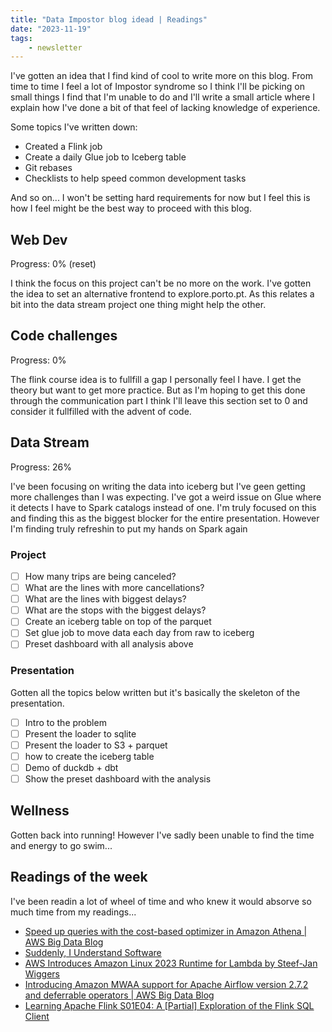 ```yaml
---
title: "Data Impostor blog idead | Readings"
date: "2023-11-19"
tags: 
    - newsletter
---
```


I've gotten an idea that I find kind of cool to write more on this blog. From time to time I feel a lot of Impostor syndrome so I think I'll be picking on small things I find that I'm unable to do and I'll write a small article where I explain how I've done a bit of that feel of lacking knowledge of experience.

Some topics I've written down:

- Created a Flink job
- Create a daily Glue job to Iceberg table
- Git rebases
- Checklists to help speed common development tasks

And so on... I won't be setting hard requirements for now but I feel this is how I feel might be the best way to proceed with this blog.

## Web Dev

Progress: 0% (reset)

I think the focus on this project can't be no more on the work. I've gotten the idea to set an alternative frontend to explore.porto.pt. As this relates a bit into the data stream project one thing might help the other.

## Code challenges

Progress: 0%

The flink course idea is to fullfill a gap I personally feel I have. I get the theory but want to get more practice. But as I'm hoping to get this done through the communication part I think I'll leave this section set to 0 and consider it fullfilled with the advent of code.

## Data Stream

Progress: 26%

I've been focusing on writing the data into iceberg but I've geen getting more challenges than I was expecting. I've got a weird issue on Glue where it detects I have to Spark catalogs instead of one. I'm truly focused on this and finding this as the biggest blocker for the entire presentation. However I'm finding truly refreshin to put my hands on Spark again

### Project

- [ ] How many trips are being canceled?
- [ ] What are the lines with more cancellations?
- [ ] What are the lines with biggest delays?
- [ ] What are the stops with the biggest delays?
- [ ] Create an iceberg table on top of the parquet
- [ ] Set glue job to move data each day from raw to iceberg
- [ ] Preset dashboard with all analysis above

### Presentation

Gotten all the topics below written but it's basically the skeleton of the presentation.

- [ ] Intro to the problem
- [ ] Present the loader to sqlite
- [ ] Present the loader to S3 + parquet
- [ ] how to create the iceberg table
- [ ] Demo of duckdb + dbt
- [ ] Show the preset dashboard with the analysis

## Wellness

Gotten back into running! However I've sadly been unable to find the time and energy to go swim...

## Readings of the week

I've been readin a lot of wheel of time and who knew it would absorve so much time from my readings...

- [Speed up queries with the cost-based optimizer in Amazon Athena | AWS Big Data Blog](https://aws.amazon.com/blogs/big-data/speed-up-queries-with-cost-based-optimizer-in-amazon-athena/)
- [Suddenly, I Understand Software](https://johnwhiles.com/posts/programming-as-theory)
- [AWS Introduces Amazon Linux 2023 Runtime for Lambda by Steef-Jan Wiggers](https://www.infoq.com/news/2023/11/al2023-aws-lambda-functions/)
- [Introducing Amazon MWAA support for Apache Airflow version 2.7.2 and deferrable operators | AWS Big Data Blog](https://aws.amazon.com/fr/blogs/big-data/introducing-amazon-mwaa-support-for-apache-airflow-version-2-7-2-and-deferrable-operators/)
- [Learning Apache Flink S01E04: A [Partial] Exploration of the Flink SQL Client](https://rmoff.net/2023/10/10/learning-apache-flink-s01e04-a-partial-exploration-of-the-flink-sql-client)
